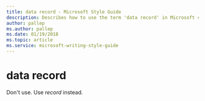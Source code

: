 ```yaml
---
title: data record - Microsoft Style Guide
description: Describes how to use the term 'data record' in Microsoft content and provides an alternative to use instead.
author: pallep
ms.author: pallep
ms.date: 01/19/2018
ms.topic: article
ms.service: microsoft-writing-style-guide
---
```


# data record

Don't use. Use *record* instead<em>.</em>
